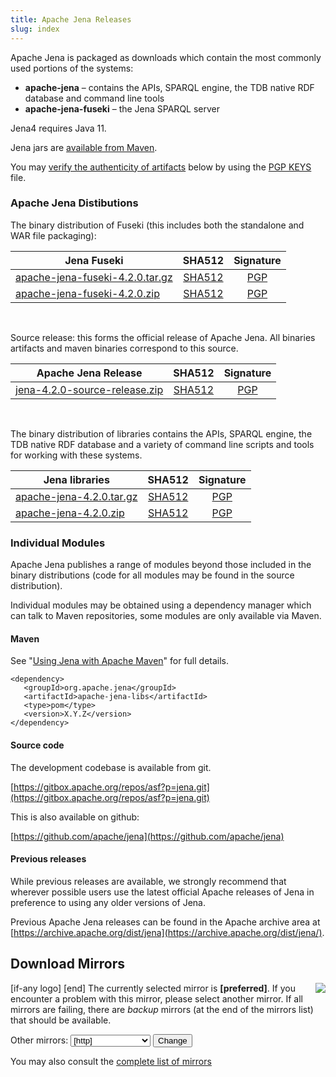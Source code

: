 ```yaml
---
title: Apache Jena Releases
slug: index
---
```

Apache Jena is packaged as downloads which contain the most commonly used portions of the systems:

- **apache-jena** &ndash; contains the APIs, SPARQL engine, the TDB native RDF database and command line tools
- **apache-jena-fuseki** &ndash; the Jena SPARQL server

Jena4 requires Java 11.

Jena jars are [available from Maven](maven.html).

You may [verify the authenticity of artifacts](https://www.apache.org/info/verification.html) below by using the [PGP KEYS](https://downloads.apache.org/jena/KEYS) file.

### Apache Jena Distibutions

The binary distribution of Fuseki (this includes both the standalone and
WAR file packaging):

| Jena Fuseki  | SHA512 | Signature |
| ------------ | :----: | :-------: |
| <a href="[preferred]jena/binaries/apache-jena-fuseki-4.2.0.tar.gz">apache-jena-fuseki-4.2.0.tar.gz</a> | [SHA512](https://downloads.apache.org/jena/binaries/apache-jena-fuseki-4.2.0.tar.gz.sha512) | [PGP](https://downloads.apache.org/jena/binaries/apache-jena-fuseki-4.2.0.tar.gz.asc) |
| <a href="[preferred]jena/binaries/apache-jena-fuseki-4.2.0.zip">apache-jena-fuseki-4.2.0.zip</a> | [SHA512](https://downloads.apache.org/jena/binaries/apache-jena-fuseki-4.2.0.zip.sha512) | [PGP](https://downloads.apache.org/jena/binaries/apache-jena-fuseki-4.2.0.zip.asc) |

<p>&nbsp;</p>
Source release: this forms the official release of Apache Jena. All binaries artifacts and maven binaries correspond to this source.

| Apache Jena Release | SHA512 | Signature |
| ------------ | :----: | :-------: |
|<a href="[preferred]jena/source/jena-4.2.0-source-release.zip">jena-4.2.0-source-release.zip</a> | [SHA512](https://downloads.apache.org/jena/source/jena-4.2.0-source-release.zip.sha512) | [PGP](https://downloads.apache.org/jena/source/jena-4.2.0-source-release.zip.asc) |

<p>&nbsp;</p>
The binary distribution of libraries contains the APIs, SPARQL engine, the TDB native RDF database and a variety of command line scripts and tools for working with these systems.

| Jena libraries | SHA512 | Signature |
| ------------ | :----: | :-------: |
|<a href="[preferred]jena/binaries/apache-jena-4.2.0.tar.gz">apache-jena-4.2.0.tar.gz</a> | [SHA512](https://downloads.apache.org/jena/binaries/apache-jena-4.2.0.tar.gz.sha512) | [PGP](https://downloads.apache.org/jena/binaries/apache-jena-4.2.0.tar.gz.asc) |
| <a href="[preferred]jena/binaries/apache-jena-4.2.0.zip">apache-jena-4.2.0.zip</a> | [SHA512](https://downloads.apache.org/jena/binaries/apache-jena-4.2.0.zip.sha512) | [PGP](https://downloads.apache.org/jena/binaries/apache-jena-4.2.0.zip.asc) |

### Individual Modules

Apache Jena publishes a range of modules beyond those included in the binary distributions (code for all modules may be found in the source distribution).

Individual modules may be obtained using a dependency manager which can talk to Maven repositories, some modules are only available via Maven.

#### Maven

See "[Using Jena with Apache Maven](maven.html)" for full details.

    <dependency>
       <groupId>org.apache.jena</groupId>
       <artifactId>apache-jena-libs</artifactId>
       <type>pom</type>
       <version>X.Y.Z</version>
    </dependency>

#### Source code

The development codebase is available from git.

[https://gitbox.apache.org/repos/asf?p=jena.git](https://gitbox.apache.org/repos/asf?p=jena.git)

This is also available on github:

[https://github.com/apache/jena](https://github.com/apache/jena)

#### Previous releases

While previous releases are available, we strongly recommend that wherever
possible users use the latest official Apache releases of Jena in
preference to using any older versions of Jena.

Previous Apache Jena releases can be found in the Apache archive area
at [https://archive.apache.org/dist/jena](https://archive.apache.org/dist/jena/).

## Download Mirrors

<p>[if-any logo]
<a href="[link]">
  <img align="right" src="[logo]" border="0" />
</a>[end]
The currently selected mirror is <b>[preferred]</b>.  If you encounter a problem with this mirror, please select another mirror.  If all
mirrors are failing, there are <i>backup</i> mirrors (at the end of the mirrors list) that should be available.</p>

<form action="[location]" method="get" id="SelectMirror">
Other mirrors: <select name="Preferred">
[if-any http]
  [for http]<option value="[http]">[http]</option>[end]
[end]

[if-any ftp]
  [for ftp]<option value="[ftp]">[ftp]</option>[end]
[end]
[if-any backup]
  [for backup]<option value="[backup]">[backup]
  (backup)</option>[end]
[end]
</select>
<input type="submit" value="Change" />
</form>

You may also consult the [complete list of mirrors](https://www.apache.org/mirrors/)
